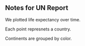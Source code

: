 ## Notes for UN Report
We plotted life expectancy over time.

Each point represnets a country.

Continents are grouped by color.